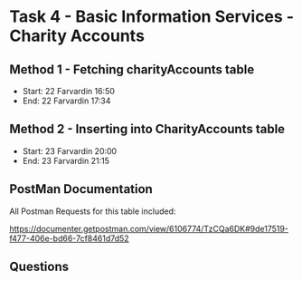 # Task 4 - Basic Information Services - Charity Accounts

## Method 1 - Fetching charityAccounts table
- Start: 22 Farvardin 16:50
- End: 22 Farvardin 17:34


## Method 2 - Inserting into CharityAccounts table
 - Start: 23 Farvardin 20:00
 - End: 23 Farvardin 21:15


<!-- ## Method 3 - Updating into CommonBaseData table
 - Start: 17 Farvardin 13:02
 - End: 17 Farvardin 14:26 -->


<!-- ## Method 4 - Deleting from CommonBaseData table
 - Start: 17 Farvardin
 - End: 19 Farvardin 17:27
 - Estimate written time: 3Hours -->

## PostMan Documentation


 All Postman Requests for this table included:

  https://documenter.getpostman.com/view/6106774/TzCQa6DK#9de17519-f477-406e-bd66-7cf8461d7d52

 <!-- Postman Collection JSON:

 https://github.com/Re9iNee/Sabkad/blob/master/T03%20-%20BaseInfo%20Services%20-%20Constant%20Values%20Task/Docs/SabkadV01.postman_collection.json -->

## Questions

<!--  1. Why Using Connection Pool?
  We don't want to overhead database with so many connections. we open one use it for multiple Queries. then close() connection when we don't need it.
2. Why resultLimit? 
 It is recommended to use SELECT TOP $(int) instead of Selecting and returning Everything from database.

3. Why Scope Identity?
 SQL Insertion won't return Id of the affected row. so by using SELCET Query right after insertion we can use CommonBaseTypeId and the return it.

 4. Why Using outputDependencies? 
 As in Issue #15
 > https://github.com/Re9iNee/Sabkad/issues/15#issue-852374633
 
  this method has one disadvatange that is: it contains bug when a primary key or 2 keys from a table make up to a foreign key. -->

